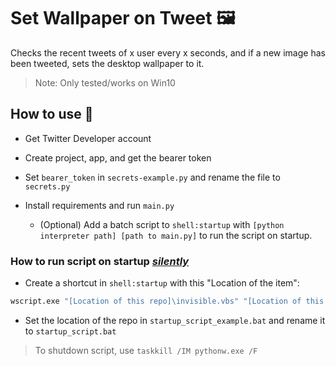 # Set Wallpaper on Tweet 🖼️

Checks the recent tweets of x user every x seconds, and if a new image has been tweeted, sets the desktop wallpaper to it.

> Note: Only tested/works on Win10

## How to use 📝

* Get Twitter Developer account

* Create project, app, and get the bearer token

* Set `bearer_token` in `secrets-example.py` and rename the file to `secrets.py`

* Install requirements and run `main.py`

  * (Optional) Add a batch script to `shell:startup` with `[python interpreter path] [path to main.py]` to run the script on startup.

### How to run script on startup [*silently*](https://superuser.com/questions/62525/run-a-batch-file-in-a-completely-hidden-way)

* Create a shortcut in `shell:startup` with this "Location of the item":

```cmd
wscript.exe "[Location of this repo]\invisible.vbs" "[Location of this repo]\startup_script.bat"
```

* Set the location of the repo in `startup_script_example.bat` and rename it to `startup_script.bat`

> To shutdown script, use `taskkill /IM pythonw.exe /F`
